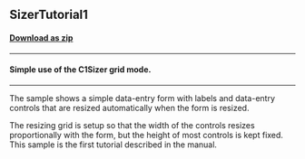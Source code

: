 ## SizerTutorial1
#### [Download as zip](https://grapecity.github.io/DownGit/#/home?url=https://github.com/GrapeCity/ComponentOne-WinForms-Samples/tree/master/NetFramework\Sizer\VB\SizerTutorial1)
____
#### Simple use of the C1Sizer grid mode.
____
The sample shows a simple data-entry form with labels and data-entry controls that are resized automatically when the form is resized.

The resizing grid is setup so that the width of the controls resizes proportionally with the form, but the height of most controls is kept fixed.
This sample is the first tutorial described in the manual.
